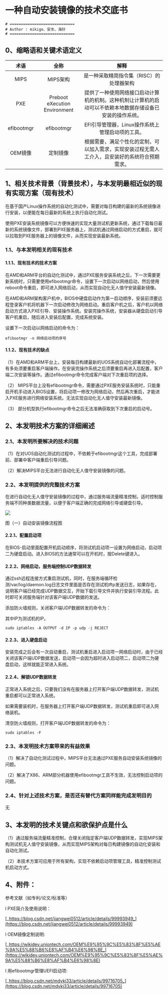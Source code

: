# 一种自动安装镜像的技术交底书

```shell
# =============================
# Author : mikigo、安东、海针
# =============================
```



## **0、缩略语和关键术语定义**

|  **术语**  |           **全称**            |                           **解释**                           |
| :--------: | :---------------------------: | :----------------------------------------------------------: |
|    MIPS    |           MIPS架构            |           是一种采取精简指令集（RISC）的处理器架构           |
|    PXE     | Preboot eXecution Environment | 提供了一种使用网络接口启动计算机的机制。这种机制让计算机的启动可以不依赖本地数据存储设备已安装的操作系统。 |
| efibootmgr |          efibootmgr           |       EFI引导管理器，Linux操作系统上管理启动项的工具。       |
|  OEM镜像   |           定制镜像            | 根据需要，满足个性化的定制，可以加入需求，实现安装过程无需人工介入，且安装好的系统符合预期需求。 |

##   **1、相关技术背景（背景技术），与本发明最相近似的现有实现方案（现有技术）**

在基于国产Linux操作系统的自动化测试中，需要对每日构建的最新的系统镜像进行安装，以便能在每日最新的系统上执行自动化测试。

使用PXE安装系统镜像可以方便快速的实现大量测试机更新系统，通过下载每日最新的系统镜像文件，部署到PXE服务器上，测试机通过网络启动的方式重启，就可以拉取到PXE服务器上的镜像文件，从而实现安装最新系统。

### **1.1、与本发明相关的现有技术**

#### **1.1.1、现有技术的技术方案**

在AMD和ARM平台的自动化测试中，通过PXE服务安装系统之后，下一次需要更新系统时，只需要使用efibootmgr命令，设置下一次启动以网络启动，然后使用reboot命令重启，即可进入网络启动，从而实现自动化无人值守安装最新镜像。

在AMD和ARM架构客户机中，BIOS中硬盘启动作为第一启动顺序，安装前须要远程登录客户机将机器下一次启动修改为网络启动。重启客户机之后，客户机以网络启动方式进入PXE引导、安装操作系统。安装完操作系统，安装器从硬盘启动引导客户机重启，随后进入安装后配置，完成系统安装。

设置下一次启动以网络启动的命令为：

```shell
efibootmgr -n 网络启动项的序号 
```

#### **1.1.2、现有技术的缺点**

（1）在AMD和ARM平台上，安装每日构建最新的UOS系统自动化部署流程中，有多处须要重启客户端操作。在安装完操作系统之后须要重启再进入后配置，客户端二次安装等操作。通过efibootmgr命令完成客户端对下次重启项的选择。

（2） MIPS平台上没有efibootmgr命令，需要通过PXE服务安装系统时，只能重启开机手动进入BIOS设置，将启动项一修改为网络启动，然后再次重启，才能进入PXE服务进行网络安装系统。无法实现自动化无人值守安装最新镜像。

（3） 部分机型执行efibootmgr命令之后无法准确获取到下次重启的启动号。

## **2、本发明技术方案的详细阐述**

### **2.1、本发明所要解决的技术问题**

（1）在对UOS自动化测试的过程中，不依赖于efibootmgr这个工具，完成部署前、部署中客户端重启引导问题。

（2）解决MIPS平台无法进行自动化无人值守安装镜像的问题。

### **2.2、本发明提供的完整技术方案**

在进行自动化无人值守安装镜像的过程中，通过服务端流量精准控制，适时控制服务端不同种类数据流量，以便于客户端正确的完成网络引导或硬盘引导。

![](./一种自动安装镜像的技术交底书_assets/1.jpg) 

图（一）自动安装镜像流程图

#### **2.2.1、配置启动项**

在BIOS-启动里面配置开机启动顺序，将测试机启动项一设置为网络启动，启动项二为硬盘启动。进入BIOS的方法通常可以在开机时，按Delete键进入。

#### **2.2.2、网络启动，服务端控制UDP数据转发**

通过ssh远程连接方式重启测试机，同时，在服务端循环检测/var/log/daemon.log日志文件里面是否存在测试机tftp发送日志，如果存在，说明客户端已经完成UDP数据交互，开始下载引导文件并执行安装引导流程。此时即可关闭服务端针对该客户端UDP数据的发送。

添加防火墙规则，关闭客户端UDP数据转发的命令为：

其中IP为测试机的IP。

```shell
sudo iptables -A OUTPUT -d IP -p udp -j REJECT
```

#### **2.2.3、进入硬盘启动**

安装完成之后会有一次自动重启，测试机重启进入启动项一网络启动时，由于已经关闭该客户端UDP数据发送，启动项一会因为超时进入启动项二，启动项二为硬盘启动，这样就能正常进入系统。

#### **2.2.4、解锁UDP数据转发**

正常进入系统之后，只要我们没有在服务器上打开客户端UDP数据转发，测试机重启都可以正常进入系统。

如果需要装机时，在服务器上打开客户端UDP数据转发，测试机重启即可进入网络装机。

清空防火墙规则，打开客户端UDP数据转发的命令为：

```shell 
sudo iptables -F
```

### **2.3、本发明技术方案带来的有益效果**

（1）解决了自动化测试过程中，MIPS平台无法通过PXE服务自动安装系统镜像的问题。

（2）解决了X86、ARM部分机器使用efibootmgr工具不生效，无法控制启动项的问题。

### **2.4、针对上述技术方案，是否还有替代方案同样能完成发明目的**

无



## **3、本发明的技术关键点和欲保护点是什么**

（1）通过服务端流量精准控制，合理关闭指定客户端UDP数据转发，实现MIPS架构测试机无人值守安装镜像，从而实现MIPS架构对每日构建镜像的自动化安装和自动化测试。

（2）本技术方案可应用于所有架构，实现不依赖启动项管理工具，精准控制测试机启动方式。

 

## **4、附件：**

参考文献（如专利/论文/标准等）

l PXE简介及使用说明：

[_https://blog.csdn.net/jiangwei0512/article/details/99993949_](https://blog.csdn.net/jiangwei0512/article/details/99993949)

l OEM镜像定制说明:

[_https://wikidev.uniontech.com/OEM%E9%95%9C%E5%83%8F%E5%AE%9A%E5%88%B6%E8%AF%B4%E6%98%8E_](https://wikidev.uniontech.com/OEM%E9%95%9C%E5%83%8F%E5%AE%9A%E5%88%B6%E8%AF%B4%E6%98%8E)

l 用efibootmgr管理UEFI启动项:

[_https://blog.csdn.net/mdykj33/article/details/99716705_](https://blog.csdn.net/mdykj33/article/details/99716705)
